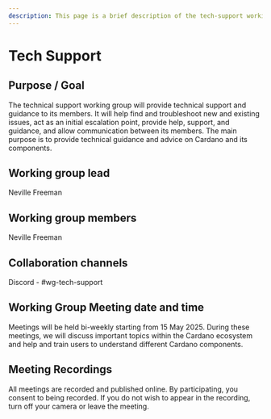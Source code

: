 ```yaml
---
description: This page is a brief description of the tech-support working and Discord,
---
```


# Tech Support

## Purpose / Goal

The technical support working group will provide technical support and guidance to its members. It will help find and troubleshoot new and existing issues, act as an initial escalation point, provide help, support, and guidance, and allow communication between its members.  The main purpose is to provide technical guidance and advice on Cardano and its components.

## Working group lead

Neville Freeman

## Working group members

Neville Freeman

## Collaboration channels

Discord - #wg-tech-support

## Working Group Meeting date and time

Meetings will be held bi-weekly starting from 15 May 2025. During these meetings, we will discuss important topics within the Cardano ecosystem and help and train users to understand different Cardano components.



## Meeting Recordings

All meetings are recorded and published online. By participating, you consent to being recorded. If you do not wish to appear in the recording, turn off your camera or leave the meeting.
